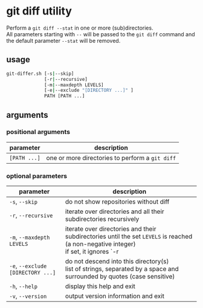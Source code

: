 # git diff utility

Perform a `git diff --stat` in one or more (sub)directories.  
All parameters starting with `--` will be passed to the `git diff` command and the default parameter `--stat` will be removed.

## usage

```bash
git-differ.sh [-s|--skip]
              [-r|--recursive]
              [-m|--maxdepth LEVELS]
              [-e|--exclude "[DIRECTORY ...]" ]
              PATH [PATH ...]
```

## arguments

### positional arguments

| parameter    | description                                     |
| ------------ | ----------------------------------------------- |
| `[PATH ...]` | one or more directories to perform a `git diff` |

### optional parameters

| parameter                           | description                                                                       |
| ----------------------------------- | --------------------------------------------------------------------------------  |
| `-s`, `--skip`                      | do not show repositories without diff                                             |
| `-r`, `--recursive`                 | iterate over directories and all their subdirectories recursively                 |
| `-m`, `--maxdepth` `LEVELS`         | iterate over directories and their subdirectories until the set `LEVELS` is reached (a non-negative integer)<br>if set, it ignores `-r|--recursive` |
| `-e`, `--exclude` `[DIRECTORY ...]` | do not descend into this directory(s)<br>list of strings, separated by a space and surrounded by quotes (case sensitive) |
| `-h`, `--help`                      | display this help and exit                                                        |
| `-v`, `--version`                   | output version information and exit                                               |
